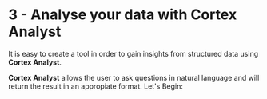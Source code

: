 # 3 - Analyse your data with Cortex Analyst

It is easy to create a tool in order to gain insights from structured data using **Cortex Analyst**.

**Cortex Analyst** allows the user to ask questions in natural language and will return the result in an appropiate format.  Let's Begin:

